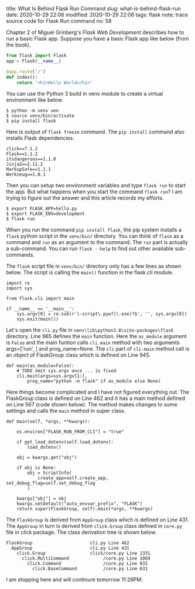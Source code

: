 title: What Is Behind Flask Run Command
slug: what-is-behind-flask-run
date: 2020-10-29 22:06
modified: 2020-10-29 22:06
tags: flask
note: trace source code for Flask Run command
no: 58

Chapter 2  of Miguel Grinberg's *Flask Web Development* describes how to run a basic Flask app. 
Suppose you have a basic Flask app like below (from the book). 

```python
from flask import Flask
app = Flask(__name__)

@app.route('/')
def index():
    return '<h1>Hello World</h1>'
```

You can use the Python 3 build in venv module to create a virtual environment like below. 

```
$ python -m venv ven
$ source venv/bin/activate
$ pip install flask
```

Here is output of `flask freeze` command.  The `pip install` command also installs Flask dependencies.  

```
click==7.1.2
Flask==1.1.2
itsdangerous==1.1.0
Jinja2==2.11.2
MarkupSafe==1.1.1
Werkzeug==1.0.1
```

Then you can setup two environment variables and type `flask run` to start the app. But what happens 
when you start the command `flask run`?  I am trying to figure out the answer and this article records 
my efforts. 

```
$ export FLASK_APP=hello.py
$ export FLASK_ENV=development
$ flask run
```

When you run the command `pip install flask`, the pip system installs a `flask` python script in the 
`venv/bin/` directory.  You can think of `flask` as a command and `run` as an argument to the command. 
The `run` part is actually a sub-command.  You can run `flask --help` to find out other available 
sub-commands. 

The `flask` script file in `venv/bin/` directory only has a few lines as shown below. The script is 
calling the `main()` function in the flask.cli module. 

```
import re
import sys

from flask.cli import main

if __name__ == '__main__':
    sys.argv[0] = re.sub(r'(-script\.pyw?|\.exe)?$', '', sys.argv[0])
    sys.exit(main())
```

Let's open the `cli.py` file in `venv\lib\python3.8\site-packages\flask` directory. Line 965 
defines the `main` function. Here the `as_module` argument is `False` and the main funtion 
calls `cli.main` method with two arguments args=['run', ] and prog_name=None. The `cli` part 
of `cli.main` method call is an object of FlaskGroup class which is defined on Line 945.  

```
def main(as_module=False):
    # TODO omit sys.argv once ... is fixed
    cli.main(args=sys.argv[1:], 
        prog_name="python -m flask" if as_module else None)
```

Here things become complicated and I have not figured everything out.  The FlaskGroup class 
is defined on Line 462 and it has a main method defined on Line 567 (code shown below). 
The method makes changes to some settings and calls the `main` method in super class.   

```
def main(self, *args, **kwargs):

    os.environ["FLASK_RUN_FROM_CLI"] = "true"

    if get_load_dotenv(self.load_dotenv):
        load_dotenv()

    obj = kwargs.get("obj")

    if obj is None:
        obj = ScriptInfo(
            create_app=self.create_app, set_debug_flag=self.set_debug_flag
        )

    kwargs["obj"] = obj
    kwargs.setdefault("auto_envvar_prefix", "FLASK")
    return super(FlaskGroup, self).main(*args, **kwargs)
```

The `FlaskGroup` is derived from `AppGroup` class which is defined on Line 431. The `AppGroup` 
in turn is derived from `click.Group` class defined in `core.py` file in click package. The 
class derivation tree is shown below. 

```
FlaskGroup                      cli.py Line 462
  AppGroup                      cli.py Line 431
    click.Group                 click/core.py Line 1331
      click.MultiCommand             /core.py Line 1069
        click.Command                /core.py Line 832
          click.BaseCommand          /core.py Line 631
```

I am stopping here and will continure tomorrow 11:28PM. 


